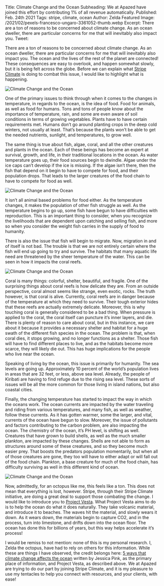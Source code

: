 Title: Climate Change and the Ocean
Subheading: We at Apazed have joined this effort by contributing 1% of all revenue automatically.
Published: Feb. 24th 2021
Tags: stripe, climate, ocean
Author: Zelda
Featured Image: /2021/02/pexels-francesco-ungaro-3361052-thumb.webp
Excerpt: There are a ton of reasons to be concerned about climate change. As an ocean dweller, there are particular concerns for me that will inevitably also impact you.
Tweet: 

There are a ton of reasons to be concerned about climate change. As an ocean dweller, there are particular concerns for me that will inevitably also impact you. The ocean and the lives of the rest of the planet are connected! These consequences are easy to overlook, and happen somewhat slowly, but it is being felt across the globe. Before we can explain what [Stripe Climate](https://stripe.com/climate) is doing to combat this issue, I would like to highlight what is happening.

![Climate Change and the Ocean](/2021/02/pexels-chevanon-photography-1108104-1200.webp)

One of the primary issues to think through when it comes to the changes in temperature, in regards to the ocean, is the idea of food. Food for animals, as well as food for humans. Tons and tons of people know about the importance of temperature, rain, and some are even aware of soil conditions in terms of growing vegetables. Plants have to have certain requirements met. Humans don’t go around planting crops in the deep cold winters, not usually at least. That’s because the plants won’t be able to get the needed nutrients, sunlight, and temperatures, to grow well.

The same thing is true about fish, algae, coral, and all the other creatures and plants in the ocean. Each of these beings has become an expert at survival, growth, and life, in their traditional locations in the ocean. As water temperature goes up, their food sources begin to dwindle. Algae under the ice caps can’t develop if the ice is missing. If the algae isn’t there, then the fish that depend on it begin to have to compete for food, and their population drops. That leads to the larger creatures of the food chain to have to compete for food as well.

![Climate Change and the Ocean](/2021/02/pexels-diego-sandoval-4766972-1200.webp)

It isn’t all animal based problems for food either. As the temperature changes, it makes the population of other fish struggle as well. As the temperature begins to go up, some fish have begun to have difficulties with reproduction. This is an important thing to consider, when you recognize the livelihoods that are dependent upon catching and selling fish, and more so when you consider the weight fish carries in the supply of food to humanity.

There is also the issue that fish will begin to migrate. Now, migration in and of itself is not bad. The trouble is that we are not entirely certain where the fish will end up going to try and survive. The habitats that many aquatic life need are threatened by the sheer temperature of the water. This can be seen in how it impacts the coral reefs.

![Climate Change and the Ocean](/2021/02/pexels-francesco-ungaro-3361052-1200.webp)

Coral is many things: colorful, shelter, beautiful, and fragile. One of the surprising things about coral reefs is how delicate they are. From an outside perspective, coral almost seems like strange, even exotic, rocks. The truth however, is that coral is alive. Currently, coral reefs are in danger because of the temperature at which they need to survive. Their tough exterior hides that these reefs are actually extremely delicate. Moreover, this is why touching coral is generally considered to be a bad thing. When pressure is applied to the coral, the coral itself can puncture it’s inner layers, and die. There is plenty of reason to care about coral, but in this instance, we care about it because it provides a necessary shelter and habitat for a huge swath of the different fish species in the ocean. The problem is that, when coral dies, it stops growing, and no longer functions as a shelter. Those fish will have to find different places to live, and as the habitats become more scarce, they will likely die out. This has huge implications for the people who live near the ocean.

Speaking of living by the ocean, this issue is primarily for humanity. The sea levels are going up. Approximately 10 percent of the world’s population lives in areas that are 32 feet, or less, above sea level. Already, the people of Kiribati are having to find refuge due to the rising sea level. These sorts of issues will be all the more common for those living in island nations, but also coastal cities.


Finally, the changing temperature has started to impact the way in which the oceans work. The ocean currents are impacted by the water traveling and riding from various temperatures, and many fish, as well as weather, follow these currents. As it has gotten warmer, some the larger, and vital, currents of the ocean have begun to slow. Moreover, the issue of pollutants and factors contributing to the carbon problem, are also impacting the ocean. The chemistry of the ocean, it’s PH level, is shifting as well. Creatures that have grown to build shells, as well as the much smaller plankton, are impacted by these changes. Shells are not able to form as structures around some of these creatures, and so they become much easier prey. That boosts the predators population momentarily, but when all of those creatures are gone, they too will have to either adapt or will fall out of the food chain. Plankton, a base creature for much of the food chain, has difficulty surviving as well in this different kind of ocean.

![Climate Change and the Ocean](/2021/02/pexels-pixabay-534049-1200.webp)


Now, admittedly, for an octopus like me, this feels like a ton. This does not mean that everything is lost, however. Stripe, through their Stripe Climate initiative, are doing a great deal to support those combating the change. I would like to introduce you to [Project Vesta](https://www.projectvesta.org/). What Project Vesta aims to do is to help the ocean do what it does naturally. They take volcanic material, and introduce it to beaches. The waves hit the material, and slowly wears it down. As it wears down, the materials begin to capture CO2, and in the process, turn into limestone, and drifts down into the ocean floor. The ocean has done this for billions of years, but this way helps accelerate it’s process!

I would be remiss to not mention: none of this is my personal research. I, Zelda the octopus, have had to rely on others for this information. While these are things I have observed, the credit belongs here: [5 ways that climate change affects the ocean](https://www.conservation.org/blog/5-ways-that-climate-change-affects-the-ocean) written by Jessica Pink, as the primary place of information, and Project Vesta, as described above. We at Apazed are trying to do our part by joining Stripe Climate, and it is my pleasure to use my tentacles to help you connect with resources, and your clients, with ease!
